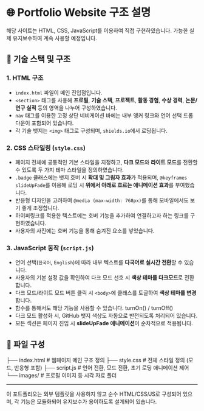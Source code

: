 # 🌐 Portfolio Website 구조 설명

해당 사이트는 HTML, CSS, JavaScript를 이용하여 직접 구현하였습니다.
가능한 실제 유지보수하여 계속 사용할 예정입니다.

## 🔧 기술 스택 및 구조

### 1. HTML 구조
- `index.html` 파일이 메인 진입점입니다.
- `<section>` 태그를 사용해 **프로필**, **기술 스택**, **프로젝트**, **활동 경험**, **수상 경력**, **논문/연구 실적** 등의 영역을 나누어 구성하였습니다.
- `nav` 태그를 이용한 고정 상단 네비게이션 바에는 내부 앵커 링크와 언어 선택 드롭다운이 포함되어 있습니다.
- 각 기술 뱃지는 `<img>` 태그로 구성되며, `shields.io`에서 로딩됩니다.

### 2. CSS 스타일링 (`style.css`)
- 페이지 전체에 공통적인 기본 스타일을 지정하고, **다크 모드**와 **라이트 모드**를 전환할 수 있도록 두 가지 테마 스타일을 정의하였습니다.
- `.badge` 클래스에는 뱃지 호버 시 **확대 및 그림자 효과**가 적용되며, `@keyframes slideUpFade`를 이용해 로딩 시 **위에서 아래로 흐르는 애니메이션 효과**를 부여했습니다.
- 반응형 디자인을 고려하여 `@media (max-width: 768px)`를 통해 모바일에서도 보기 좋게 조정합니다.
- 하이퍼링크를 적용한 텍스트에는 호버 기능을 추가하여 연결하고자 하는 링크를 구현하였습니다.
- 사용자의 사진에는 호버 기능을 통해 숨겨진 요소를 넣었습니다.

### 3. JavaScript 동작 (`script.js`)
- 언어 선택(`한국어`, `English`)에 따라 내부 텍스트를 **다국어로 실시간 전환**할 수 있습니다.
- 사용자의 기본 설정 값을 확인하여 다크 모드 선호 시 **색상 테마를 다크모드**로 전환합니다.
- 다크 모드/라이트 모드 버튼 클릭 시 `<body>`에 클래스를 토글하여 **색상 테마를 변경**합니다.
- 함수를 통해서도 해당 기능을 사용할 수 있습니다. turnOn() / turnOff()
- 다크 모드 활성화 시, GitHub 뱃지 색상도 자동으로 반전되도록 처리되어 있습니다.
- 모든 섹션은 페이지 진입 시 **slideUpFade 애니메이션**이 순차적으로 적용됩니다.

## 📂 파일 구성
├── index.html # 웹페이지 메인 구조 정의
├── style.css # 전체 스타일 정의 (모드, 반응형 포함)
├── script.js # 언어 전환, 모드 전환, 초기 로딩 애니메이션 제어
└── images/ # 프로필 이미지 등 시각 자료 폴더

---

이 포트폴리오는 외부 템플릿을 사용하지 않고 순수 HTML/CSS/JS로 구성되어 있으며, 각 기능은 모듈화되어 유지보수가 용이하도록 설계되어 있습니다.